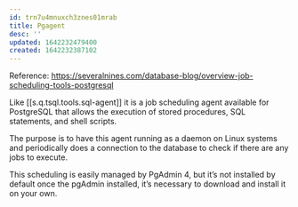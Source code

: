 ```yaml
---
id: trn7u4mnuxch3znes01mrab
title: Pgagent
desc: ''
updated: 1642232479400
created: 1642232387102
---
```



Reference: <https://severalnines.com/database-blog/overview-job-scheduling-tools-postgresql>

Like [[s.q.tsql.tools.sql-agent]] it is a job scheduling agent available for PostgreSQL that allows the execution of stored procedures, SQL statements, and shell scripts.

The purpose is to have this agent running as a daemon on Linux systems and periodically does a connection to the database to check if there are any jobs to execute.

This scheduling is easily managed by PgAdmin 4, but it’s not installed by default once the pgAdmin installed, it’s necessary to download and install it on your own.
